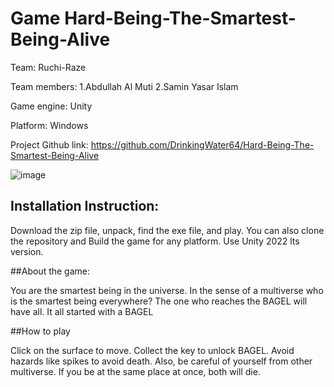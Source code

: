 # Game Hard-Being-The-Smartest-Being-Alive
 
 Team: Ruchi-Raze
 
 Team members: 1.Abdullah Al Muti 2.Samin Yasar Islam
 
 Game engine: Unity
 
 Platform: Windows
 
 Project Github link: https://github.com/DrinkingWater64/Hard-Being-The-Smartest-Being-Alive

![image](https://github.com/user-attachments/assets/8f718f57-3a17-43b1-b316-a8e076b18467)

 
 ## Installation Instruction:
 
 Download the zip file, unpack, find the exe file, and play.
 You can also clone the repository and Build the game for any platform. Use Unity 2022 lts version.

 ##About the game:
 
 You are the smartest being in the universe. In the sense of a multiverse who is the smartest being everywhere? The one who reaches the BAGEL will have all. It all started with a BAGEL

 ##How to play
 
 Click on the surface to move. Collect the key to unlock BAGEL. Avoid hazards like spikes to avoid death. Also, be careful of yourself from other multiverse. If you be at the same place at once, both will die.
